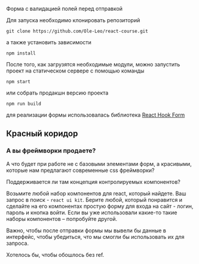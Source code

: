 Форма с валидацией полей перед отправкой

Для запуска необходимо клонировать репозиторий

```
git clone https://github.com/Ole-Leo/react-course.git
```

а также установить зависимости

```
npm install
```

После того, как загрузятся необходимые модули, можно запустить проект на статическом сервере с помощью команды

```
npm start
```

или собрать продакшн версию проекта

```
npm run build
```

для реализации формы использовалась библиотека [React Hook Form](https://react-hook-form.com/)

## Красный коридор

### А вы фреймворки продаете?

А что будет при работе не с базовыми элементами форм, а красивыми, которые нам предлагают современные css фреймворки?

Поддерживается ли там концепция контролируемых компонентов?

Возьмите любой набор компонентов для react, который найдете. Ваш запрос в поиск - `react ui kit`. Берите любой, который понравится и сделайте на его компонентах простую форму для входа на сайт - логин, пароль и кнопка войти. Если вы уже использовали какие-то такие наборы компонентов – попробуйте другой.

Важно, чтобы после отправки формы мы вывели бы данные в интерфейс, чтобы убедиться, что мы смогли бы использовать их для запроса.

Хотелось бы, чтобы обошлось без ref.
